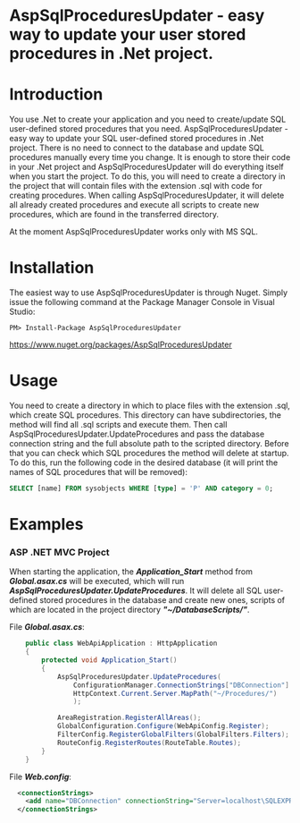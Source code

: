 AspSqlProceduresUpdater - easy way to update your user stored procedures in .Net project.
========================================

# Introduction

You use .Net to create your application and you need to create/update SQL user-defined stored procedures that you need. AspSqlProceduresUpdater - easy way to update your SQL user-defined stored procedures in .Net project. There is no need to connect to the database and update SQL procedures manually every time you change. It is enough to store their code in your .Net project and AspSqlProceduresUpdater will do everything itself when you start the project. To do this, you will need to create a directory in the project that will contain files with the extension .sql with code for creating procedures. When calling AspSqlProceduresUpdater, it will delete all already created procedures and execute all scripts to create new procedures, which are found in the transferred directory.

At the moment AspSqlProceduresUpdater works only with MS SQL.

# Installation

The easiest way to use AspSqlProceduresUpdater is through Nuget. Simply issue the following command at the Package Manager Console in Visual Studio:

```
PM> Install-Package AspSqlProceduresUpdater
```

https://www.nuget.org/packages/AspSqlProceduresUpdater

# Usage

You need to create a directory in which to place files with the extension .sql, which create SQL procedures. This directory can have subdirectories, the method will find all .sql scripts and execute them. Then call AspSqlProceduresUpdater.UpdateProcedures and pass the database connection string and the full absolute path to the scripted directory.
Before that you can check which SQL procedures the method will delete at startup. To do this, run the following code in the desired database (it will print the names of SQL procedures that will be removed):

```sql
SELECT [name] FROM sysobjects WHERE [type] = 'P' AND category = 0;
```

# Examples

### ASP .NET MVC Project

When starting the application, the ***Application_Start*** method from ***Global.asax.cs*** will be executed, which will run ***AspSqlProceduresUpdater.UpdateProcedures***. It will delete all SQL user-defined stored procedures in the database and create new ones, scripts of which are located in the project directory ***"~/DatabaseScripts/"***.

File ***Global.asax.cs***:

```c#
    public class WebApiApplication : HttpApplication
    {
        protected void Application_Start()
        {
            AspSqlProceduresUpdater.UpdateProcedures(
                ConfigurationManager.ConnectionStrings["DBConnection"].ConnectionString,
                HttpContext.Current.Server.MapPath("~/Procedures/")
                );

            AreaRegistration.RegisterAllAreas();
            GlobalConfiguration.Configure(WebApiConfig.Register);
            FilterConfig.RegisterGlobalFilters(GlobalFilters.Filters);
            RouteConfig.RegisterRoutes(RouteTable.Routes);
        }
    }
```

File ***Web.config***:

```xml
  <connectionStrings>
    <add name="DBConnection" connectionString="Server=localhost\SQLEXPRESS;Database=DBConnection;Trusted_Connection=True;" providerName="System.Data.SqlClient" />
  </connectionStrings>
```
